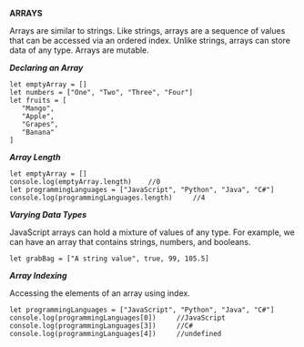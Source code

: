 **ARRAYS**

Arrays are similar to strings. Like strings, arrays are a sequence of values that can be accessed via an ordered index. Unlike strings, arrays can store data of any type. Arrays are mutable.

***Declaring an Array***
```
let emptyArray = []
let numbers = ["One", "Two", "Three", "Four"]
let fruits = [
   "Mango",
   "Apple",
   "Grapes",
   "Banana"
]
```
***Array Length***
```
let emptyArray = []
console.log(emptyArray.length)    //0
let programmingLanguages = ["JavaScript", "Python", "Java", "C#"]
console.log(programmingLanguages.length)     //4
```
***Varying Data Types***

JavaScript arrays can hold a mixture of values of any type. For example, we can have an array that contains strings, numbers, and booleans.
```
let grabBag = ["A string value", true, 99, 105.5]
```
***Array Indexing***

Accessing the elements of an array using index.
```
let programmingLanguages = ["JavaScript", "Python", "Java", "C#"]
console.log(programmingLanguages[0])     //JavaScript
console.log(programmingLanguages[3])     //C#
console.log(programmingLanguages[4])     //undefined
```

